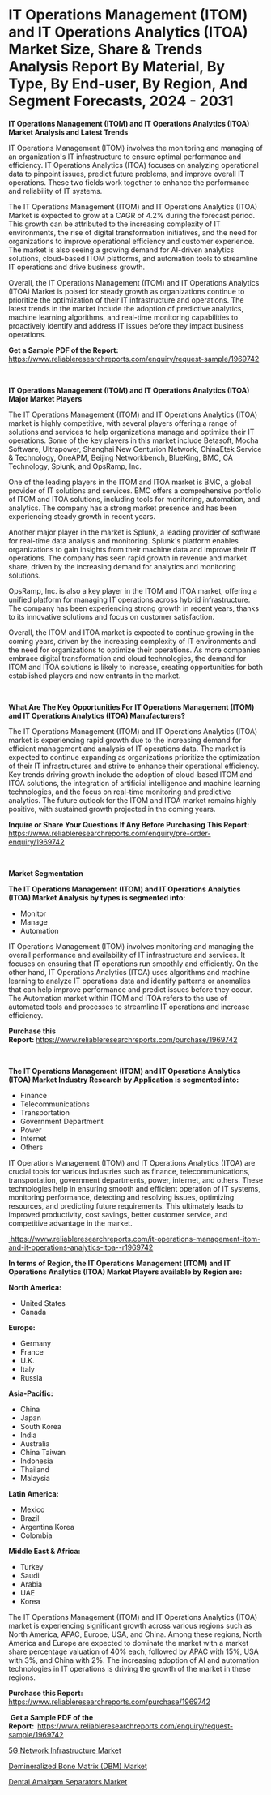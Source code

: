 <p><h1>IT Operations Management (ITOM) and IT Operations Analytics (ITOA) Market Size, Share & Trends Analysis Report By Material, By Type, By End-user, By Region, And Segment Forecasts, 2024 - 2031</h1></p><p><strong>IT Operations Management (ITOM) and IT Operations Analytics (ITOA) Market Analysis and Latest Trends</strong></p>
<p><p>IT Operations Management (ITOM) involves the monitoring and managing of an organization's IT infrastructure to ensure optimal performance and efficiency. IT Operations Analytics (ITOA) focuses on analyzing operational data to pinpoint issues, predict future problems, and improve overall IT operations. These two fields work together to enhance the performance and reliability of IT systems.</p><p>The IT Operations Management (ITOM) and IT Operations Analytics (ITOA) Market is expected to grow at a CAGR of 4.2% during the forecast period. This growth can be attributed to the increasing complexity of IT environments, the rise of digital transformation initiatives, and the need for organizations to improve operational efficiency and customer experience. The market is also seeing a growing demand for AI-driven analytics solutions, cloud-based ITOM platforms, and automation tools to streamline IT operations and drive business growth.</p><p>Overall, the IT Operations Management (ITOM) and IT Operations Analytics (ITOA) Market is poised for steady growth as organizations continue to prioritize the optimization of their IT infrastructure and operations. The latest trends in the market include the adoption of predictive analytics, machine learning algorithms, and real-time monitoring capabilities to proactively identify and address IT issues before they impact business operations.</p></p>
<p><strong>Get a Sample PDF of the Report:&nbsp;</strong> <a href="https://www.reliableresearchreports.com/enquiry/request-sample/1969742">https://www.reliableresearchreports.com/enquiry/request-sample/1969742</a></p>
<p>&nbsp;</p>
<p><strong>IT Operations Management (ITOM) and IT Operations Analytics (ITOA) Major Market Players</strong></p>
<p><p>The IT Operations Management (ITOM) and IT Operations Analytics (ITOA) market is highly competitive, with several players offering a range of solutions and services to help organizations manage and optimize their IT operations. Some of the key players in this market include Betasoft, Mocha Software, Ultrapower, Shanghai New Centurion Network, ChinaEtek Service & Technology, OneAPM, Beijing Networkbench, BlueKing, BMC, CA Technology, Splunk, and OpsRamp, Inc.</p><p>One of the leading players in the ITOM and ITOA market is BMC, a global provider of IT solutions and services. BMC offers a comprehensive portfolio of ITOM and ITOA solutions, including tools for monitoring, automation, and analytics. The company has a strong market presence and has been experiencing steady growth in recent years.</p><p>Another major player in the market is Splunk, a leading provider of software for real-time data analysis and monitoring. Splunk's platform enables organizations to gain insights from their machine data and improve their IT operations. The company has seen rapid growth in revenue and market share, driven by the increasing demand for analytics and monitoring solutions.</p><p>OpsRamp, Inc. is also a key player in the ITOM and ITOA market, offering a unified platform for managing IT operations across hybrid infrastructure. The company has been experiencing strong growth in recent years, thanks to its innovative solutions and focus on customer satisfaction.</p><p>Overall, the ITOM and ITOA market is expected to continue growing in the coming years, driven by the increasing complexity of IT environments and the need for organizations to optimize their operations. As more companies embrace digital transformation and cloud technologies, the demand for ITOM and ITOA solutions is likely to increase, creating opportunities for both established players and new entrants in the market.</p></p>
<p>&nbsp;</p>
<p><strong>What Are The Key Opportunities For IT Operations Management (ITOM) and IT Operations Analytics (ITOA) Manufacturers?</strong></p>
<p><p>The IT Operations Management (ITOM) and IT Operations Analytics (ITOA) market is experiencing rapid growth due to the increasing demand for efficient management and analysis of IT operations data. The market is expected to continue expanding as organizations prioritize the optimization of their IT infrastructures and strive to enhance their operational efficiency. Key trends driving growth include the adoption of cloud-based ITOM and ITOA solutions, the integration of artificial intelligence and machine learning technologies, and the focus on real-time monitoring and predictive analytics. The future outlook for the ITOM and ITOA market remains highly positive, with sustained growth projected in the coming years.</p></p>
<p><strong>Inquire or Share Your Questions If Any Before Purchasing This Report:</strong> <a href="https://www.reliableresearchreports.com/enquiry/pre-order-enquiry/1969742">https://www.reliableresearchreports.com/enquiry/pre-order-enquiry/1969742</a></p>
<p>&nbsp;</p>
<p><strong>Market Segmentation</strong></p>
<p><strong>The IT Operations Management (ITOM) and IT Operations Analytics (ITOA) Market Analysis by types is segmented into:</strong></p>
<p><ul><li>Monitor</li><li>Manage</li><li>Automation</li></ul></p>
<p><p>IT Operations Management (ITOM) involves monitoring and managing the overall performance and availability of IT infrastructure and services. It focuses on ensuring that IT operations run smoothly and efficiently. On the other hand, IT Operations Analytics (ITOA) uses algorithms and machine learning to analyze IT operations data and identify patterns or anomalies that can help improve performance and predict issues before they occur. The Automation market within ITOM and ITOA refers to the use of automated tools and processes to streamline IT operations and increase efficiency.</p></p>
<p><strong>Purchase this Report:&nbsp;</strong><a href="https://www.reliableresearchreports.com/purchase/1969742">https://www.reliableresearchreports.com/purchase/1969742</a></p>
<p>&nbsp;</p>
<p><strong>The IT Operations Management (ITOM) and IT Operations Analytics (ITOA) Market Industry Research by Application is segmented into:</strong></p>
<p><ul><li>Finance</li><li>Telecommunications</li><li>Transportation</li><li>Government Department</li><li>Power</li><li>Internet</li><li>Others</li></ul></p>
<p><p>IT Operations Management (ITOM) and IT Operations Analytics (ITOA) are crucial tools for various industries such as finance, telecommunications, transportation, government departments, power, internet, and others. These technologies help in ensuring smooth and efficient operation of IT systems, monitoring performance, detecting and resolving issues, optimizing resources, and predicting future requirements. This ultimately leads to improved productivity, cost savings, better customer service, and competitive advantage in the market.</p></p>
<p><a href="https://www.reliableresearchreports.com/it-operations-management-itom-and-it-operations-analytics-itoa--r1969742">&nbsp;https://www.reliableresearchreports.com/it-operations-management-itom-and-it-operations-analytics-itoa--r1969742</a></p>
<p><strong>In terms of Region, the IT Operations Management (ITOM) and IT Operations Analytics (ITOA) Market Players available by Region are:</strong></p>
<p>
    <p> <strong> North America: </strong>
        <ul>
            <li>United States</li>
            <li>Canada</li>
        </ul>
        </p> 
    <p> <strong> Europe: </strong>
        <ul>
            <li>Germany</li>
            <li>France</li>
            <li>U.K.</li>
            <li>Italy</li>
            <li>Russia</li>
        </ul>
        </p> 
    <p> <strong> Asia-Pacific: </strong>
        <ul>
            <li>China</li>
            <li>Japan</li>
            <li>South Korea</li>
            <li>India</li>
            <li>Australia</li>
            <li>China Taiwan</li>
            <li>Indonesia</li>
            <li>Thailand</li>
            <li>Malaysia</li>
        </ul>
        </p> 
    <p> <strong> Latin America: </strong>
        <ul>
            <li>Mexico</li>
            <li>Brazil</li>
            <li>Argentina Korea</li>
            <li>Colombia</li>
        </ul>
        </p> 
    <p> <strong> Middle East & Africa: </strong>
        <ul>
            <li>Turkey</li>
            <li>Saudi</li>
            <li>Arabia</li>
            <li>UAE</li>
            <li>Korea</li>
        </ul>
    </p>
    </p>
<p><p>The IT Operations Management (ITOM) and IT Operations Analytics (ITOA) market is experiencing significant growth across various regions such as North America, APAC, Europe, USA, and China. Among these regions, North America and Europe are expected to dominate the market with a market share percentage valuation of 40% each, followed by APAC with 15%, USA with 3%, and China with 2%. The increasing adoption of AI and automation technologies in IT operations is driving the growth of the market in these regions.</p></p>
<p><strong>Purchase this Report: </strong><a href="https://www.reliableresearchreports.com/purchase/1969742">https://www.reliableresearchreports.com/purchase/1969742</a></p>
<p>&nbsp;<strong>Get a Sample PDF of the Report:&nbsp;&nbsp;</strong><a href="https://www.reliableresearchreports.com/enquiry/request-sample/1969742">https://www.reliableresearchreports.com/enquiry/request-sample/1969742</a></p>
<p><strong></strong></p>
<p><p><a href="https://view.publitas.com/reportprime-1/5g-network-infrastructure-market-report-reveals-the-latest-trends-and-growth-opportunities-of-this-market/">5G Network Infrastructure Market</a></p><p><a href="https://view.publitas.com/reportprime-1/demineralized-bone-matrix-dbm-market-comprehensive-assessment-by-type-application-and-geography/">Demineralized Bone Matrix (DBM) Market</a></p><p><a href="https://view.publitas.com/reportprime-1/dental-amalgam-separators-market-analysis-and-sze-forecasted-for-period-from-2024-to-2031/">Dental Amalgam Separators Market</a></p></p>